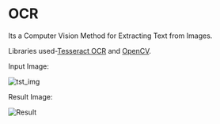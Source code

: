 # OCR
Its a Computer Vision Method for Extracting Text from Images.


Libraries used-<a href="https://github.com/tesseract-ocr/tesseract">Tesseract OCR</a> and <a href="https://github.com/opencv/opencv">OpenCV</a>.


Input Image:

![tst_img](https://user-images.githubusercontent.com/95025371/146375328-19d77473-df85-41ff-98a5-fcee759d5219.png)

Result Image:

![Result](https://user-images.githubusercontent.com/95025371/146374392-577cfb6b-1756-41aa-a423-a5472b38a553.png)
